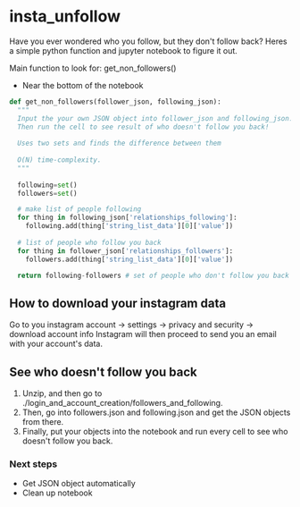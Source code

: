# insta_unfollow

Have you ever wondered who you follow, but they don't follow back? Heres a simple python function and jupyter notebook to figure it out. 

Main function to look for: get_non_followers()
- Near the bottom of the notebook

```python
def get_non_followers(follower_json, following_json):
  """
  Input the your own JSON object into follower_json and following_json.
  Then run the cell to see result of who doesn't follow you back!
  
  Uses two sets and finds the difference between them 
  
  O(N) time-complexity.
  """
  
  following=set()
  followers=set()

  # make list of people following
  for thing in following_json['relationships_following']:
    following.add(thing['string_list_data'][0]['value'])
    
  # list of people who follow you back
  for thing in follower_json['relationships_followers']:
    followers.add(thing['string_list_data'][0]['value'])

  return following-followers # set of people who don't follow you back
````

## How to download your instagram data
Go to you instagram account -> settings -> privacy and security -> download account info
Instagram will then proceed to send you an email with your account's data.

## See who doesn't follow you back
1. Unzip, and then go to ./login_and_account_creation/followers_and_following.
2. Then, go into followers.json and following.json and get the JSON objects from there. 
3. Finally, put your objects into the notebook and run every cell to see who doesn't follow you back.


### Next steps
* Get JSON object automatically
* Clean up notebook
